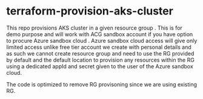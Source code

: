 # terraform-provision-aks-cluster

This repo provisions AKS cluster in a given resource group .
This is for demo purpose and will work with ACG sandbox account if you have option to procure Azure sandbox cloud  .
Azure sandbox cloud access will give only limited access unlike free tier account we create with personal details and as such we cannot create resource group and need to use the RG provided by default and the default location to provision any resources within the RG using a dedicated appId and secret given to the user of the Azure sandbox cloud.

The code is optimized to remove RG provisoning since we are using existing RG.
